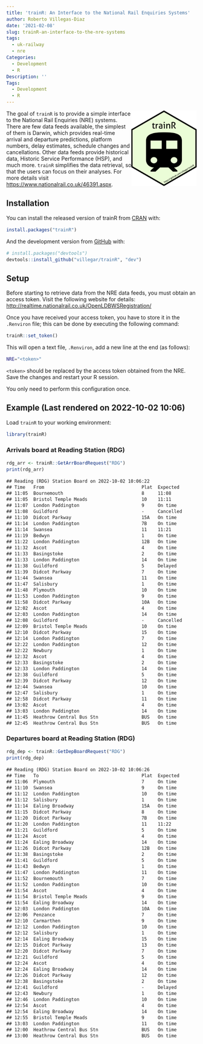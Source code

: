 ```yaml
---
title: 'trainR: An Interface to the National Rail Enquiries Systems'
author: Roberto Villegas-Diaz
date: '2021-02-08'
slug: trainR-an-interface-to-the-nre-systems
tags:
  - uk-railway
  - nre
Categories:
  - Development
  - R
Description: ''
Tags:
  - Development
  - R
---
```


<img src="https://raw.githubusercontent.com/villegar/trainR/main/inst/images/logo.png" alt="logo" align="right" height=200px/>

The goal of `trainR` is to provide a simple interface to the 
National Rail Enquiries (NRE) systems. There are few data feeds 
available, the simplest of them is Darwin, which provides real-time 
arrival and departure predictions, platform numbers, delay estimates, 
schedule changes and cancellations. Other data feeds provide historical 
data, Historic Service Performance (HSP), and much more. `trainR` 
simplifies the data retrieval, so that the users can focus on their 
analyses. For more details visit 
https://www.nationalrail.co.uk/46391.aspx.

## Installation

You can install the released version of trainR from [CRAN](https://CRAN.R-project.org) with:

``` r
install.packages("trainR")
```

And the development version from [GitHub](https://github.com/) with:

``` r
# install.packages("devtools")
devtools::install_github("villegar/trainR", "dev")
```

## Setup
Before starting to retrieve data from the NRE data feeds, you must obtain an access token. 
Visit the following website for details: http://realtime.nationalrail.co.uk/OpenLDBWSRegistration/

Once you have received your access token, you have to store it in the `.Renviron` file; this can be 
done by executing the following command:


```r
trainR::set_token()
```

This will open a text file, `.Renviron`, add a new line at the end (as follows):

```bash
NRE="<token>"
```

`<token>` should be replaced by the access token obtained from the NRE. Save the changes and restart 
your R session.

You only need to perform this configuration once.

## Example (Last rendered on 2022-10-02 10:06)

Load `trainR` to your working environment:

```r
library(trainR)
```

### Arrivals board at Reading Station (RDG)


```r
rdg_arr <- trainR::GetArrBoardRequest("RDG")
print(rdg_arr)
```

```
## Reading (RDG) Station Board on 2022-10-02 10:06:22
## Time   From                                    Plat  Expected
## 11:05  Bournemouth                             8     11:08
## 11:05  Bristol Temple Meads                    10    11:11
## 11:07  London Paddington                       9     On time
## 11:08  Guildford                               -     Cancelled
## 11:10  Didcot Parkway                          15A   On time
## 11:14  London Paddington                       7B    On time
## 11:14  Swansea                                 11    11:21
## 11:19  Bedwyn                                  1     On time
## 11:22  London Paddington                       12B   On time
## 11:32  Ascot                                   4     On time
## 11:33  Basingstoke                             2     On time
## 11:33  London Paddington                       14    On time
## 11:38  Guildford                               5     Delayed
## 11:39  Didcot Parkway                          7     On time
## 11:44  Swansea                                 11    On time
## 11:47  Salisbury                               1     On time
## 11:48  Plymouth                                10    On time
## 11:53  London Paddington                       9     On time
## 11:58  Didcot Parkway                          10A   On time
## 12:02  Ascot                                   4     On time
## 12:03  London Paddington                       14    On time
## 12:08  Guildford                               -     Cancelled
## 12:09  Bristol Temple Meads                    10    On time
## 12:10  Didcot Parkway                          15    On time
## 12:14  London Paddington                       7     On time
## 12:22  London Paddington                       12    On time
## 12:22  Newbury                                 1     On time
## 12:32  Ascot                                   4     On time
## 12:33  Basingstoke                             2     On time
## 12:33  London Paddington                       14    On time
## 12:38  Guildford                               5     On time
## 12:39  Didcot Parkway                          12    On time
## 12:44  Swansea                                 10    On time
## 12:47  Salisbury                               1     On time
## 12:58  Didcot Parkway                          11    On time
## 13:02  Ascot                                   4     On time
## 13:03  London Paddington                       14    On time
## 11:45  Heathrow Central Bus Stn                BUS   On time
## 12:45  Heathrow Central Bus Stn                BUS   On time
```

### Departures board at Reading Station (RDG)


```r
rdg_dep <- trainR::GetDepBoardRequest("RDG")
print(rdg_dep)
```

```
## Reading (RDG) Station Board on 2022-10-02 10:06:26
## Time   To                                      Plat  Expected
## 11:06  Plymouth                                7     On time
## 11:10  Swansea                                 9     On time
## 11:12  London Paddington                       10    On time
## 11:12  Salisbury                               1     On time
## 11:14  Ealing Broadway                         15A   On time
## 11:15  Didcot Parkway                          8     On time
## 11:20  Didcot Parkway                          7B    On time
## 11:20  London Paddington                       11    11:22
## 11:21  Guildford                               5     On time
## 11:24  Ascot                                   4     On time
## 11:24  Ealing Broadway                         14    On time
## 11:26  Didcot Parkway                          12B   On time
## 11:38  Basingstoke                             2     On time
## 11:41  Guildford                               5     On time
## 11:43  Bedwyn                                  1     On time
## 11:47  London Paddington                       11    On time
## 11:52  Bournemouth                             7     On time
## 11:52  London Paddington                       10    On time
## 11:54  Ascot                                   4     On time
## 11:54  Bristol Temple Meads                    9     On time
## 11:54  Ealing Broadway                         14    On time
## 12:03  London Paddington                       10A   On time
## 12:06  Penzance                                7     On time
## 12:10  Carmarthen                              9     On time
## 12:12  London Paddington                       10    On time
## 12:12  Salisbury                               1     On time
## 12:14  Ealing Broadway                         15    On time
## 12:15  Didcot Parkway                          13    On time
## 12:20  Didcot Parkway                          7     On time
## 12:21  Guildford                               5     On time
## 12:24  Ascot                                   4     On time
## 12:24  Ealing Broadway                         14    On time
## 12:26  Didcot Parkway                          12    On time
## 12:38  Basingstoke                             2     On time
## 12:41  Guildford                               -     Delayed
## 12:43  Newbury                                 1     On time
## 12:46  London Paddington                       10    On time
## 12:54  Ascot                                   4     On time
## 12:54  Ealing Broadway                         14    On time
## 12:55  Bristol Temple Meads                    9     On time
## 13:03  London Paddington                       11    On time
## 12:00  Heathrow Central Bus Stn                BUS   On time
## 13:00  Heathrow Central Bus Stn                BUS   On time
```
